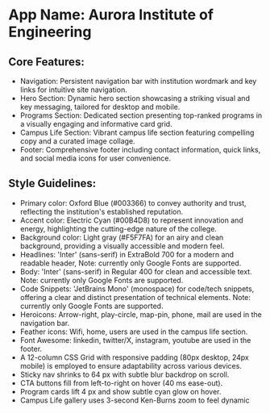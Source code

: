 # **App Name**: Aurora Institute of Engineering

## Core Features:

- Navigation: Persistent navigation bar with institution wordmark and key links for intuitive site navigation.
- Hero Section: Dynamic hero section showcasing a striking visual and key messaging, tailored for desktop and mobile.
- Programs Section: Dedicated section presenting top-ranked programs in a visually engaging and informative card grid.
- Campus Life Section: Vibrant campus life section featuring compelling copy and a curated image collage.
- Footer: Comprehensive footer including contact information, quick links, and social media icons for user convenience.

## Style Guidelines:

- Primary color: Oxford Blue (#003366) to convey authority and trust, reflecting the institution's established reputation.
- Accent color: Electric Cyan (#00B4D8) to represent innovation and energy, highlighting the cutting-edge nature of the college.
- Background color: Light gray (#F5F7FA) for an airy and clean background, providing a visually accessible and modern feel.
- Headlines: 'Inter' (sans-serif) in ExtraBold 700 for a modern and readable header, Note: currently only Google Fonts are supported.
- Body: 'Inter' (sans-serif) in Regular 400 for clean and accessible text. Note: currently only Google Fonts are supported.
- Code Snippets: 'JetBrains Mono' (monospace) for code/tech snippets, offering a clear and distinct presentation of technical elements. Note: currently only Google Fonts are supported.
- Heroicons: Arrow-right, play-circle, map-pin, phone, mail are used in the navigation bar.
- Feather icons: Wifi, home, users are used in the campus life section.
- Font Awesome: linkedin, twitter/X, instagram, youtube are used in the footer.
- A 12-column CSS Grid with responsive padding (80px desktop, 24px mobile) is employed to ensure adaptability across various devices.
- Sticky nav shrinks to 64 px with subtle blur backdrop on scroll.
- CTA buttons fill from left-to-right on hover (40 ms ease-out).
- Program cards lift 4 px and show subtle cyan glow on hover.
- Campus Life gallery uses 3-second Ken-Burns zoom to feel dynamic